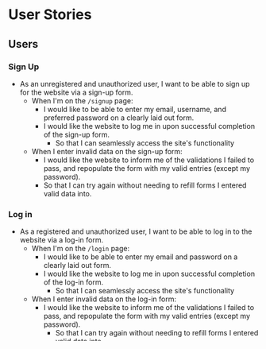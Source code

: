 # User Stories

## Users

### Sign Up

- As an unregistered and unauthorized user, I want to be able to sign up for the website via a sign-up form.
  - When I'm on the `/signup` page:
    - I would like to be able to enter my email, username, and preferred password on a clearly laid out form.
    - I would like the website to log me in upon successful completion of the sign-up form.
      - So that I can seamlessly access the site's functionality
  - When I enter invalid data on the sign-up form:
    - I would like the website to inform me of the validations I failed to pass, and repopulate the form with my valid entries (except my password).
    - So that I can try again without needing to refill forms I entered valid data into.

### Log in

- As a registered and unauthorized user, I want to be able to log in to the website via a log-in form.
  - When I'm on the `/login` page:
    - I would like to be able to enter my email and password on a clearly laid out form.
    - I would like the website to log me in upon successful completion of the log-in form.
      - So that I can seamlessly access the site's functionality
  - When I enter invalid data on the log-in form:
    - I would like the website to inform me of the validations I failed to pass, and repopulate the form with my valid entries (except my password).
      - So that I can try again without needing to refill forms I entered valid data into.

### Demo User

- As an unregistered and unauthorized user, I would like an easy to find and clear button on both the `/signup` and `/login` pages to allow me to visit the site as a guest without signing up or logging in.
  - I can click on a Demo User button to log me in and allow me to access as a normal user.
    - So that I can test the site's features and functionality without needing to stop and enter credentials.

### Log Out

- As a logged in user, I want to log-out via an easy to find log out button on the navigation bar.
  - While on any page of the site:
    - I can log out of my account and be redirected to a page displaying recent Questions.
      - So that I can easily log out to keep my information secure.

## Questions

### Create Questions

- As a logged in user, I want to be able to post new Questions.
  - When I'm on the `/` page:
    - I can write and submit a new Question.

### Viewing Questions

- As a logged in _or_ logged out user, I want to be able to view a selection of the most recent Questions.

  - When I'm on the `/` page:
    - I can view all posted Questions.

### Updating Questions

- As a logged in user, I want to be able to edit my Question by clicking an Edit button associated with the Question.
  - When I'm on the `/questions/:id` page:
    - I can click "Edit" to make permanent changes to Question I have posted.
      - So that I can fix any errors I make in my Question.

### Deleting Questions

- As a logged in user, I want to be able to delete my Question by clicking a Delete button associated with the Questions.
  - When I'm on the `/questions/:id` page:
    - I can click "Delete" to permanently delete a Question that I have posted and all answers associated with this question.
      - So that when I realize I shouldn't have publicly ask something, I can easily remove it.

## Answers

### Create Answer

- As a logged in user, I want to be able to post answer to questions.
  - When I'm on the `/questions/:id` page:
    - I can view all posted answers to the specific question.

### Edit Answer

- As a logged in user and the author of the answer, I am able to edit the answer by clicking on the "Edit" button associated with the Answer.

### Delete Answer

- As a logged in user and the author of the answer, I am able to delete the answer by clicking on the "Delete" button associated with the Answer.
